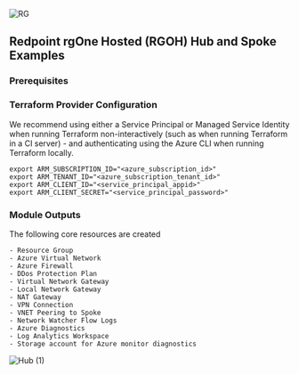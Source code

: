 ![RG](https://user-images.githubusercontent.com/42842390/158004336-60f07c05-7e5d-420e-87a6-22c5ac206fb6.jpg)
## Redpoint rgOne Hosted (RGOH) Hub and Spoke Examples

### Prerequisites

  ### Terraform Provider Configuration
We recommend using either a Service Principal or Managed Service Identity when running Terraform non-interactively (such as when running Terraform in a CI server) - and authenticating using the Azure CLI when running Terraform locally.
```
export ARM_SUBSCRIPTION_ID="<azure_subscription_id>"
export ARM_TENANT_ID="<azure_subscription_tenant_id>"
export ARM_CLIENT_ID="<service_principal_appid>"
export ARM_CLIENT_SECRET="<service_principal_password>"
```
### Module Outputs
The following core resources are created
```
- Resource Group
- Azure Virtual Network
- Azure Firewall
- DDos Protection Plan
- Virtual Network Gateway
- Local Network Gateway
- NAT Gateway
- VPN Connection
- VNET Peering to Spoke 
- Network Watcher Flow Logs 
- Azure Diagnostics
- Log Analytics Workspace
- Storage account for Azure monitor diagnostics
```
![Hub (1)](https://user-images.githubusercontent.com/42842390/201029461-7359695b-b305-478c-8ef6-db67820d2dae.png)

